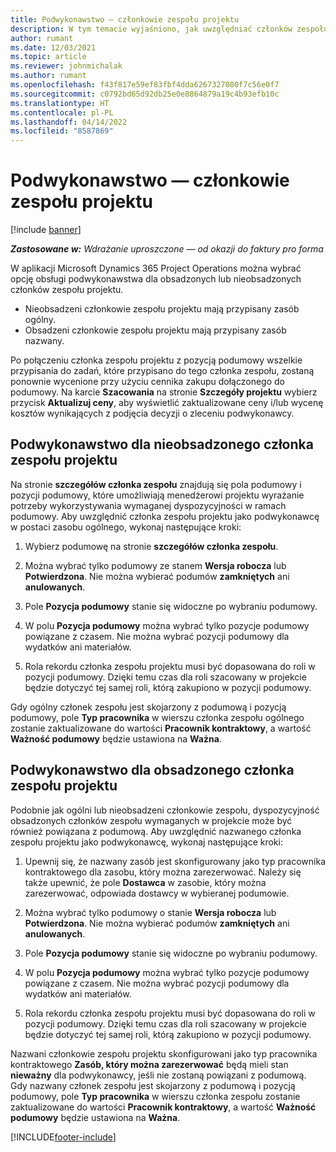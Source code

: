 ```yaml
---
title: Podwykonawstwo — członkowie zespołu projektu
description: W tym temacie wyjaśniono, jak uwzględniać członków zespołu projektu jako podwykonawców w aplikacji Microsoft Dynamics 365 Project Operations.
author: rumant
ms.date: 12/03/2021
ms.topic: article
ms.reviewer: johnmichalak
ms.author: rumant
ms.openlocfilehash: f43f817e59ef83fbf4dda6267327080f7c56e0f7
ms.sourcegitcommit: c0792bd65d92db25e0e8864879a19c4b93efb10c
ms.translationtype: HT
ms.contentlocale: pl-PL
ms.lasthandoff: 04/14/2022
ms.locfileid: "8587869"
---
```

# <a name="subcontracting-project-team-members"></a>Podwykonawstwo — członkowie zespołu projektu

[!include [banner](../../includes/dataverse-preview.md)]

_**Zastosowane w:** Wdrażanie uproszczone — od okazji do faktury pro forma_

W aplikacji Microsoft Dynamics 365 Project Operations można wybrać opcję obsługi podwykonawstwa dla obsadzonych lub nieobsadzonych członków zespołu projektu.

- Nieobsadzeni członkowie zespołu projektu mają przypisany zasób ogólny.
- Obsadzeni członkowie zespołu projektu mają przypisany zasób nazwany.

Po połączeniu członka zespołu projektu z pozycją podumowy wszelkie przypisania do zadań, które przypisano do tego członka zespołu, zostaną ponownie wycenione przy użyciu cennika zakupu dołączonego do podumowy.  Na karcie **Szacowania** na stronie **Szczegóły projektu** wybierz przycisk **Aktualizuj ceny**, aby wyświetlić zaktualizowane ceny i/lub wycenę kosztów wynikających z podjęcia decyzji o zleceniu podwykonawcy. 

## <a name="subcontracting-an-unstaffed-project-team-member"></a>Podwykonawstwo dla nieobsadzonego członka zespołu projektu
Na stronie **szczegółów członka zespołu** znajdują się pola podumowy i pozycji podumowy, które umożliwiają menedżerowi projektu wyrażanie potrzeby wykorzystywania wymaganej dyspozycyjności w ramach podumowy. Aby uwzględnić członka zespołu projektu jako podwykonawcę w postaci zasobu ogólnego, wykonaj następujące kroki:

1.  Wybierz podumowę na stronie **szczegółów członka zespołu**.

2.  Można wybrać tylko podumowy ze stanem **Wersja robocza** lub **Potwierdzona**. Nie można wybierać podumów **zamkniętych** ani **anulowanych**. 

3.  Pole **Pozycja podumowy** stanie się widoczne po wybraniu podumowy.

4.  W polu **Pozycja podumowy** można wybrać tylko pozycje podumowy powiązane z czasem. Nie można wybrać pozycji podumowy dla wydatków ani materiałów.

5.  Rola rekordu członka zespołu projektu musi być dopasowana do roli w pozycji podumowy. Dzięki temu czas dla roli szacowany w projekcie będzie dotyczyć tej samej roli, którą zakupiono w pozycji podumowy. 

Gdy ogólny członek zespołu jest skojarzony z podumową i pozycją podumowy, pole **Typ pracownika** w wierszu członka zespołu ogólnego zostanie zaktualizowane do wartości **Pracownik kontraktowy**, a wartość **Ważność podumowy** będzie ustawiona na **Ważna**.

## <a name="subcontracting-a-staffed-project-team-member"></a>Podwykonawstwo dla obsadzonego członka zespołu projektu
Podobnie jak ogólni lub nieobsadzeni członkowie zespołu, dyspozycyjność obsadzonych członków zespołu wymaganych w projekcie może być również powiązana z podumową. Aby uwzględnić nazwanego członka zespołu projektu jako podwykonawcę, wykonaj następujące kroki:

1.  Upewnij się, że nazwany zasób jest skonfigurowany jako typ pracownika kontraktowego dla zasobu, który można zarezerwować. Należy się także upewnić, że pole **Dostawca** w zasobie, który można zarezerwować, odpowiada dostawcy w wybieranej podumowie. 

2.  Można wybrać tylko podumowy o stanie **Wersja robocza** lub **Potwierdzona**. Nie można wybierać podumów **zamkniętych** ani **anulowanych**. 

3.  Pole **Pozycja podumowy** stanie się widoczne po wybraniu podumowy.

4.  W polu **Pozycja podumowy** można wybrać tylko pozycje podumowy powiązane z czasem. Nie można wybrać pozycji podumowy dla wydatków ani materiałów.

5.  Rola rekordu członka zespołu projektu musi być dopasowana do roli w pozycji podumowy. Dzięki temu czas dla roli szacowany w projekcie będzie dotyczyć tej samej roli, którą zakupiono w pozycji podumowy. 

Nazwani członkowie zespołu projektu skonfigurowani jako typ pracownika kontraktowego **Zasób, który można zarezerwować** będą mieli stan **nieważny** dla podwykonawcy, jeśli nie zostaną powiązani z podumową. Gdy nazwany członek zespołu jest skojarzony z podumową i pozycją podumowy, pole **Typ pracownika** w wierszu członka zespołu zostanie zaktualizowane do wartości **Pracownik kontraktowy**, a wartość **Ważność podumowy** będzie ustawiona na **Ważna**.

[!INCLUDE[footer-include](../../includes/footer-banner.md)]
